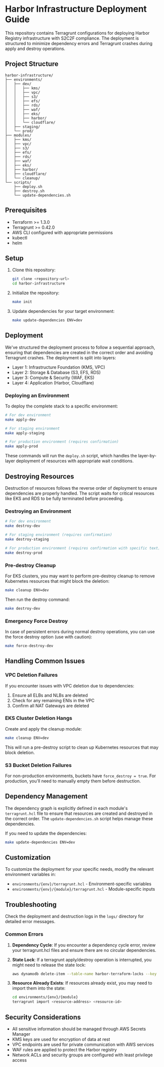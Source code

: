 # Harbor Infrastructure Deployment Guide

This repository contains Terragrunt configurations for deploying Harbor Registry infrastructure with S2C2F compliance. The deployment is structured to minimize dependency errors and Terragrunt crashes during apply and destroy operations.

## Project Structure

```
harbor-infrastructure/
├── environments/
│   ├── dev/
│   │   ├── kms/
│   │   ├── vpc/
│   │   ├── s3/
│   │   ├── efs/
│   │   ├── rds/
│   │   ├── waf/
│   │   ├── eks/
│   │   ├── harbor/
│   │   └── cloudflare/
│   ├── staging/
│   └── prod/
├── modules/
│   ├── kms/
│   ├── vpc/
│   ├── s3/
│   ├── efs/
│   ├── rds/
│   ├── waf/
│   ├── eks/
│   ├── harbor/
│   ├── cloudflare/
│   └── cleanup/
└── scripts/
    ├── deploy.sh
    ├── destroy.sh
    └── update-dependencies.sh
```

## Prerequisites

- Terraform >= 1.3.0
- Terragrunt >= 0.42.0
- AWS CLI configured with appropriate permissions
- kubectl
- helm

## Setup

1. Clone this repository:
   ```bash
   git clone <repository-url>
   cd harbor-infrastructure
   ```

2. Initialize the repository:
   ```bash
   make init
   ```

3. Update dependencies for your target environment:
   ```bash
   make update-dependencies ENV=dev
   ```

## Deployment

We've structured the deployment process to follow a sequential approach, ensuring that dependencies are created in the correct order and avoiding Terragrunt crashes. The deployment is split into layers:

- Layer 1: Infrastructure Foundation (KMS, VPC)
- Layer 2: Storage & Database (S3, EFS, RDS)
- Layer 3: Compute & Security (WAF, EKS)
- Layer 4: Application (Harbor, Cloudflare)

### Deploying an Environment

To deploy the complete stack to a specific environment:

```bash
# For dev environment
make apply-dev

# For staging environment
make apply-staging

# For production environment (requires confirmation)
make apply-prod
```

These commands will run the `deploy.sh` script, which handles the layer-by-layer deployment of resources with appropriate wait conditions.

## Destroying Resources

Destruction of resources follows the reverse order of deployment to ensure dependencies are properly handled. The script waits for critical resources like EKS and RDS to be fully terminated before proceeding.

### Destroying an Environment

```bash
# For dev environment
make destroy-dev

# For staging environment (requires confirmation)
make destroy-staging

# For production environment (requires confirmation with specific text)
make destroy-prod
```

### Pre-destroy Cleanup

For EKS clusters, you may want to perform pre-destroy cleanup to remove Kubernetes resources that might block the deletion:

```bash
make cleanup ENV=dev
```

Then run the destroy command:

```bash
make destroy-dev
```

### Emergency Force Destroy

In case of persistent errors during normal destroy operations, you can use the force destroy option (use with caution):

```bash
make force-destroy-dev
```

## Handling Common Issues

### VPC Deletion Failures

If you encounter issues with VPC deletion due to dependencies:

1. Ensure all ELBs and NLBs are deleted
2. Check for any remaining ENIs in the VPC
3. Confirm all NAT Gateways are deleted

### EKS Cluster Deletion Hangs

Create and apply the cleanup module:

```bash
make cleanup ENV=dev
```

This will run a pre-destroy script to clean up Kubernetes resources that may block deletion.

### S3 Bucket Deletion Failures

For non-production environments, buckets have `force_destroy = true`. For production, you'll need to manually empty them before destruction.

## Dependency Management

The dependency graph is explicitly defined in each module's `terragrunt.hcl` file to ensure that resources are created and destroyed in the correct order. The `update-dependencies.sh` script helps manage these dependencies.

If you need to update the dependencies:

```bash
make update-dependencies ENV=dev
```

## Customization

To customize the deployment for your specific needs, modify the relevant environment variables in:

- `environments/{env}/terragrunt.hcl` - Environment-specific variables
- `environments/{env}/{module}/terragrunt.hcl` - Module-specific inputs

## Troubleshooting

Check the deployment and destruction logs in the `logs/` directory for detailed error messages.

### Common Errors

1. **Dependency Cycle**: If you encounter a dependency cycle error, review your terragrunt.hcl files and ensure there are no circular dependencies.

2. **State Lock**: If a terragrunt apply/destroy operation is interrupted, you might need to release the state lock:
   ```bash
   aws dynamodb delete-item --table-name harbor-terraform-locks --key '{"LockID":{"S":"<lock-id>"}}'
   ```

3. **Resource Already Exists**: If resources already exist, you may need to import them into the state:
   ```bash
   cd environments/{env}/{module}
   terragrunt import <resource-address> <resource-id>
   ```

## Security Considerations

- All sensitive information should be managed through AWS Secrets Manager
- KMS keys are used for encryption of data at rest
- VPC endpoints are used for private communication with AWS services
- WAF rules are applied to protect the Harbor registry
- Network ACLs and security groups are configured with least privilege access